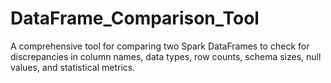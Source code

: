 # DataFrame_Comparison_Tool
A comprehensive tool for comparing two Spark DataFrames to check for discrepancies in column names, data types, row counts, schema sizes, null values, and statistical metrics.
